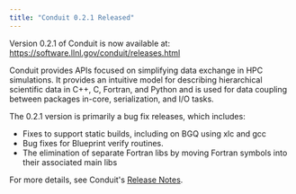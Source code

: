```yaml
---
title: "Conduit 0.2.1 Released"
---
```


Version 0.2.1 of Conduit is now available at: <https://software.llnl.gov/conduit/releases.html>

Conduit provides APIs focused on simplifying data exchange in HPC simulations. It provides an intuitive model for describing hierarchical scientific data in C++, C, Fortran, and Python and is used for data coupling between packages in-core, serialization, and I/O tasks.

The 0.2.1 version is primarily a bug fix releases, which includes:

- Fixes to support static builds, including on BGQ using xlc and gcc
- Bug fixes for Blueprint verify routines.
- The elimination of separate Fortran libs by moving Fortran symbols into their associated main libs

For more details, see Conduit's [Release Notes](https://software.llnl.gov/conduit/releases.html#v0-2-1).
